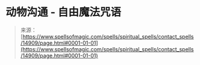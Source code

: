 <!--yml

category: 未分类

date: 2024-06-12 18:54:02

-->

# 动物沟通 - 自由魔法咒语

> 来源：[https://www.spellsofmagic.com/spells/spiritual_spells/contact_spells/14909/page.html#0001-01-01](https://www.spellsofmagic.com/spells/spiritual_spells/contact_spells/14909/page.html#0001-01-01)

